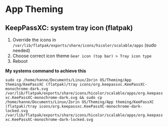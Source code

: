 
# App Theming

## KeepPassXC: system tray icon (flatpak)
1. Override the icons in `/var/lib/flatpak/exports/share/icons/hicolor/scalable/apps` (sudo needed)
2. Choose correct icon theme `Gear icon (top bar) > Tray icon type`
3. Reboot

**My systems command to achieve this**

`sudo cp /home/hanne/Documents/Linux/Zorin OS/Theming/App theming/KeePassXC (flatpak)/tray icons/org.keepassxc.KeePassXC-monochrome-dark.svg /var/lib/flatpak/exports/share/icons/hicolor/scalable/apps/org.keepassxc.KeePassXC-monochrome-dark.svg && sudo cp /home/hanne/Documents/Linux/Zorin OS/Theming/App theming/KeePassXC (flatpak)/tray icons/org.keepassxc.KeePassXC-monochrome-dark-locked.svg /var/lib/flatpak/exports/share/icons/hicolor/scalable/apps/org.keepassxc.KeePassXC-monochrome-dark-locked.svg`
